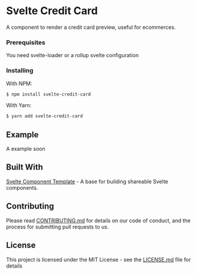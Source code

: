 # Svelte Credit Card

A component to render a credit card preview, useful for ecommerces.



### Prerequisites

You need svelte-loader or a rollup svelte configuration

### Installing


With NPM:

```bash
$ npm install svelte-credit-card
```

With Yarn:

```bash
$ yarn add svelte-credit-card
```


## Example

A example soon

## Built With

[Svelte Component Template](https://github.com/sveltejs/component-template) - A base for building shareable Svelte components.

## Contributing

Please read [CONTRIBUTING.md](CONTRIBUTING.md) for details on our code of conduct, and the process for submitting pull requests to us.

## License

This project is licensed under the MIT License - see the [LICENSE.md](LICENSE.md) file for details